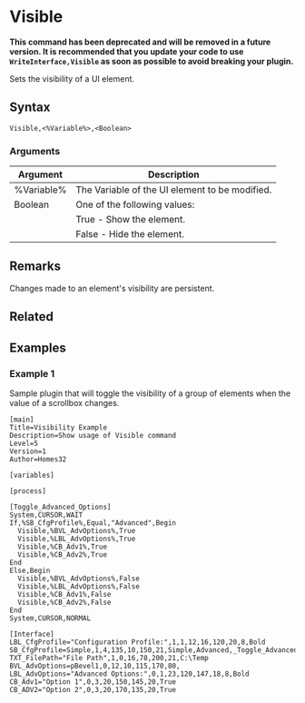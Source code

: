 # Visible

**This command has been deprecated and will be removed in a future version. It is recommended that you update your code to use `WriteInterface,Visible` as soon as possible to avoid breaking your plugin.**

Sets the visibility of a UI element.

## Syntax

```pebakery
Visible,<%Variable%>,<Boolean>
```

### Arguments

| Argument | Description |
| --- | --- |
| %Variable% | The Variable of the UI element to be modified. |
| Boolean | One of the following values: |
|| True - Show the element. |
|| False - Hide the element. |

## Remarks

Changes made to an element's visibility are persistent.

## Related

## Examples

### Example 1

Sample plugin that will toggle the visibility of a group of elements when the value of a scrollbox changes.

```pebakery
[main]
Title=Visibility Example
Description=Show usage of Visible command
Level=5
Version=1
Author=Homes32

[variables]

[process]

[Toggle_Advanced_Options]
System,CURSOR,WAIT
If,%SB_CfgProfile%,Equal,"Advanced",Begin
  Visible,%BVL_AdvOptions%,True
  Visible,%LBL_AdvOptions%,True
  Visible,%CB_Adv1%,True
  Visible,%CB_Adv2%,True
End
Else,Begin
  Visible,%BVL_AdvOptions%,False
  Visible,%LBL_AdvOptions%,False
  Visible,%CB_Adv1%,False
  Visible,%CB_Adv2%,False
End
System,CURSOR,NORMAL

[Interface]
LBL_CfgProfile="Configuration Profile:",1,1,12,16,120,20,8,Bold
SB_CfgProfile=Simple,1,4,135,10,150,21,Simple,Advanced,_Toggle_Advanced_Options_,True
TXT_FilePath="File Path",1,0,16,78,200,21,C:\Temp
BVL_AdvOptions=pBevel1,0,12,10,115,170,80,
LBL_AdvOptions="Advanced Options:",0,1,23,120,147,18,8,Bold
CB_Adv1="Option 1",0,3,20,150,145,20,True
CB_ADV2="Option 2",0,3,20,170,135,20,True
```